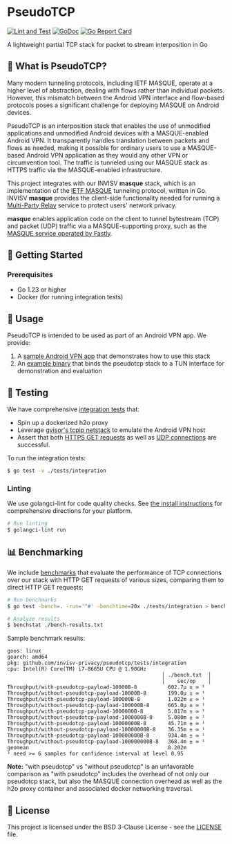 # PseudoTCP

[![Lint and Test](https://github.com/invisv-privacy/pseudotcp/actions/workflows/build.yaml/badge.svg)](https://github.com/Invisv-Privacy/pseudotcp/actions/workflows/build.yaml)
[![GoDoc](https://pkg.go.dev/badge/github.com/invisv-privacy/pseudotcp?status.svg)](https://pkg.go.dev/github.com/invisv-privacy/pseudotcp)
[![Go Report Card](https://goreportcard.com/badge/github.com/invisv-privacy/pseudotcp)](https://goreportcard.com/report/github.com/invisv-privacy/pseudotcp)

A lightweight partial TCP stack for packet to stream interposition in Go

## 📖 What is PseudoTCP?

Many modern tunneling protocols, including IETF MASQUE, operate at a higher level of abstraction, dealing with flows rather than individual packets. However, this mismatch between the Android VPN interface and flow-based protocols poses a significant challenge for deploying MASQUE on Android devices.

PseudoTCP is an interposition stack that enables the use of unmodified applications and unmodified Android devices with a MASQUE-enabled Android VPN. It transparently handles translation between packets and flows as needed, making it possible for ordinary users to use a MASQUE-based Android VPN application as they would any other VPN or circumvention tool. The traffic is tunneled using our MASQUE stack as HTTPS traffic via the MASQUE-enabled infrastructure.

This project integrates with our INVISV **masque** stack, which is an implementation of the [IETF MASQUE](https://datatracker.ietf.org/wg/masque/about/) tunneling protocol, written in Go. INVISV **masque** provides the client-side functionality needed for running a [Multi-Party Relay](https://invisv.com/articles/relay.html) service to protect users' network privacy.

**masque** enables application code on the client to tunnel bytestream (TCP) and packet (UDP) traffic via a MASQUE-supporting proxy, such as the [MASQUE service operated by Fastly](https://www.fastly.com/blog/kicking-off-privacy-week-fastly).

## 🚀 Getting Started

### Prerequisites

- Go 1.23 or higher
- Docker (for running integration tests)

## 🔧 Usage

PseudoTCP is intended to be used as part of an Android VPN app. We provide:

1. A [sample Android VPN app](https://github.com/Invisv-Privacy/pseudotcp-example-app) that demonstrates how to use this stack
2. An [example binary](./example/tun/README.md) that binds the pseudotcp stack to a TUN interface for demonstration and evaluation

## 🧪 Testing

We have comprehensive [integration tests](./tests/integration) that:
- Spin up a dockerized h2o proxy
- Leverage [gvisor's tcpip netstack](https://github.com/google/gvisor/tree/master/pkg/tcpip) to emulate the Android VPN host
- Assert that both [HTTPS GET requests](./tests/integration/https_get_test.go) as well as [UDP connections](./tests/integration/udp_test.go) are successful.

To run the integration tests:

```bash
$ go test -v ./tests/integration
```

### Linting

We use golangci-lint for code quality checks. See [the install instructions](https://golangci-lint.run/welcome/install/) for comprehensive directions for your platform.

```bash
# Run linting
$ golangci-lint run
```

## 📊 Benchmarking

We include [benchmarks](./tests/integration/benchmark_test.go) that evaluate the performance of TCP connections over our stack with HTTP GET requests of various sizes, comparing them to direct HTTP GET requests:

```bash
# Run benchmarks
$ go test -bench=. -run='^#' -benchtime=20x ./tests/integration > bench-results.txt

# Analyze results
$ benchstat ./bench-results.txt
```

Sample benchmark results:

```
goos: linux
goarch: amd64
pkg: github.com/invisv-privacy/pseudotcp/tests/integration
cpu: Intel(R) Core(TM) i7-8665U CPU @ 1.90GHz
                                                  │ ./bench.txt  │
                                                  │    sec/op    │
Throughput/with-pseudotcp-payload-10000B-8          602.7µ ± ∞ ¹
Throughput/without-pseudotcp-payload-10000B-8       199.0µ ± ∞ ¹
Throughput/with-pseudotcp-payload-100000B-8         1.022m ± ∞ ¹
Throughput/without-pseudotcp-payload-100000B-8      665.0µ ± ∞ ¹
Throughput/with-pseudotcp-payload-1000000B-8        5.817m ± ∞ ¹
Throughput/without-pseudotcp-payload-1000000B-8     5.080m ± ∞ ¹
Throughput/with-pseudotcp-payload-10000000B-8       45.71m ± ∞ ¹
Throughput/without-pseudotcp-payload-10000000B-8    36.35m ± ∞ ¹
Throughput/with-pseudotcp-payload-100000000B-8      934.4m ± ∞ ¹
Throughput/without-pseudotcp-payload-100000000B-8   368.4m ± ∞ ¹
geomean                                             8.202m
¹ need >= 6 samples for confidence interval at level 0.95
```

**Note:** "with pseudotcp" vs "without pseudotcp" is an unfavorable comparison as "with pseudotcp" includes the overhead of not only our pseudotcp stack, but also the MASQUE connection overhead as well as the h2o proxy container and associated docker networking traversal.

## 📄 License

This project is licensed under the BSD 3-Clause License - see the [LICENSE](./LICENSE) file.
